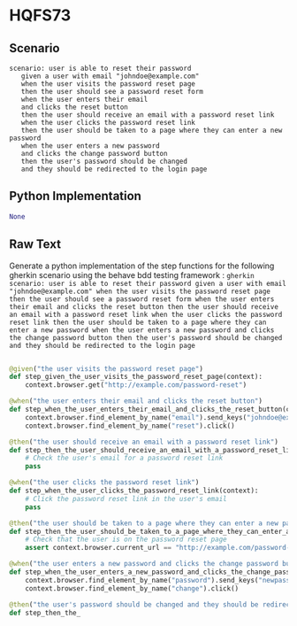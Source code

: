 # HQFS73
## Scenario
```gherkin
scenario: user is able to reset their password 
   given a user with email "johndoe@example.com" 
   when the user visits the password reset page 
   then the user should see a password reset form 
   when the user enters their email 
   and clicks the reset button 
   then the user should receive an email with a password reset link 
   when the user clicks the password reset link 
   then the user should be taken to a page where they can enter a new password 
   when the user enters a new password 
   and clicks the change password button 
   then the user's password should be changed 
   and they should be redirected to the login page
```


## Python Implementation
```python
None
```


## Raw Text
Generate a python implementation of the step functions for the following gherkin scenario using the behave bdd testing framework : ```gherkin scenario: user is able to reset their password given a user with email "johndoe@example.com" when the user visits the password reset page then the user should see a password reset form when the user enters their email and clicks the reset button then the user should receive an email with a password reset link when the user clicks the password reset link then the user should be taken to a page where they can enter a new password when the user enters a new password and clicks the change password button then the user's password should be changed and they should be redirected to the login page ```



```python from behave import given, when, then

@given("the user visits the password reset page")
def step_given_the_user_visits_the_password_reset_page(context):
    context.browser.get("http://example.com/password-reset")

@when("the user enters their email and clicks the reset button")
def step_when_the_user_enters_their_email_and_clicks_the_reset_button(context):
    context.browser.find_element_by_name("email").send_keys("johndoe@example.com")
    context.browser.find_element_by_name("reset").click()

@then("the user should receive an email with a password reset link")
def step_then_the_user_should_receive_an_email_with_a_password_reset_link(context):
    # Check the user's email for a password reset link
    pass

@when("the user clicks the password reset link")
def step_when_the_user_clicks_the_password_reset_link(context):
    # Click the password reset link in the user's email
    pass

@then("the user should be taken to a page where they can enter a new password")
def step_then_the_user_should_be_taken_to_a_page_where_they_can_enter_a_new_password(context):
    # Check that the user is on the password reset page
    assert context.browser.current_url == "http://example.com/password-reset/johndoe@example.com"

@when("the user enters a new password and clicks the change password button")
def step_when_the_user_enters_a_new_password_and_clicks_the_change_password_button(context):
    context.browser.find_element_by_name("password").send_keys("newpassword")
    context.browser.find_element_by_name("change").click()

@then("the user's password should be changed and they should be redirected to the login page")
def step_then_the_
